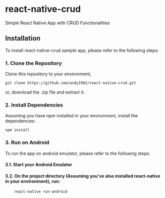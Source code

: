 # react-native-crud
Simple React Native App with CRUD Functionalities

## Installation
To install react-native-crud sample app, please refer to the following steps:

### 1. Clone the Repository
Clone this repository to your environment,

    git clone https://github.com/andy1992/react-native-crud.git

or, download the .zip file and extract it.

### 2. Install Dependencies
Assuming you have npm installed in your environment, install the dependencies:

    npm install

### 3. Run on Android
To run the app on android emulator, please refer to the following steps:
#### 3.1. Start your Android Emulator

#### 3.2. On the project directory (Assuming you've also installed react-native in your environment), run:

        react-native run-android